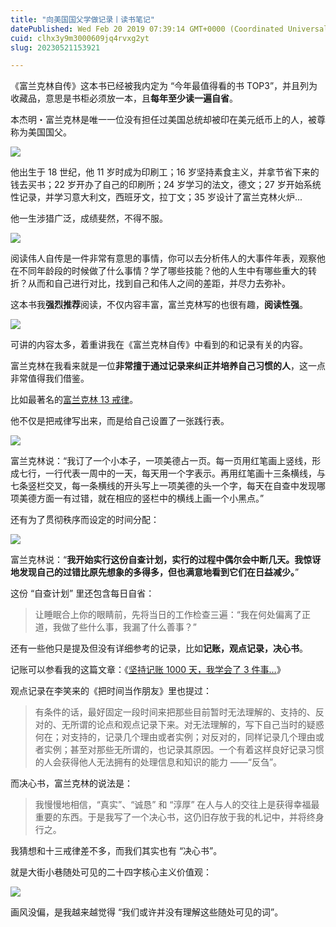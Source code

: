 ```yaml
---
title: "向美国国父学做记录丨读书笔记"
datePublished: Wed Feb 20 2019 07:39:14 GMT+0000 (Coordinated Universal Time)
cuid: clhx3y9m3000609jq4rvxg2yt
slug: 20230521153921

---
```


《富兰克林自传》这本书已经被我内定为 “今年最值得看的书 TOP3”，并且列为收藏品，意思是书柜必须放一本，且**每年至少读一遍自省**。

本杰明・富兰克林是唯一一位没有担任过美国总统却被印在美元纸币上的人，被尊称为美国国父。

![](https://cdn.hashnode.com/res/hashnode/image/upload/v1684654699587/6a321660-06e2-4670-9884-e3eab2458239.jpeg)

他出生于 18 世纪，他 11 岁时成为印刷工；16 岁坚持素食主义，并拿节省下来的钱去买书；22 岁开办了自己的印刷所；24 岁学习的法文，德文；27 岁开始系统性记录，并学习意大利文，西班牙文，拉丁文；35 岁设计了富兰克林火炉...

他一生涉猎广泛，成绩斐然，不得不服。

![](https://cdn.hashnode.com/res/hashnode/image/upload/v1684654705772/b10715a2-4951-4a36-b3ae-9d82e063a720.png)

阅读伟人自传是一件非常有意思的事情，你可以去分析伟人的大事件年表，观察他在不同年龄段的时候做了什么事情？学了哪些技能？他的人生中有哪些重大的转折？从而和自己进行对比，找到自己和伟人之间的差距，并尽力去弥补。

这本书我**强烈推荐**阅读，不仅内容丰富，富兰克林写的也很有趣，**阅读性强**。

![](https://cdn.hashnode.com/res/hashnode/image/upload/v1684654714005/0e216b52-6c71-4fb0-a29c-846ecbe62dee.jpeg)

可讲的内容太多，着重讲我在《富兰克林自传》中看到的和记录有关的内容。

富兰克林在我看来就是一位**非常擅于通过记录来纠正并培养自己习惯的人**，这一点非常值得我们借鉴。

比如最著名的[富兰克林 13 戒律](http://mp.weixin.qq.com/s?__biz=MzI3MzU5MDA1OQ==&mid=2247484913&idx=1&sn=4028cd86f038d24b8507226dfb0f6053&chksm=eb21b7b5dc563ea37853cd19af7e26e56d7e9a5d13f27aec25434bb31cae1d4a24a710da7669&scene=21#wechat_redirect)。

他不仅是把戒律写出来，而是给自己设置了一张践行表。

![](https://cdn.hashnode.com/res/hashnode/image/upload/v1684654719594/9015453e-ee81-4d4b-a77d-7ecd944dc03a.jpeg)

富兰克林说：“我订了一个小本子，一项美德占一页。每一页用红笔画上竖线，形成七行，一行代表一周中的一天，每天用一个字表示。再用红笔画十三条横线，与七条竖栏交叉，每一条横线的开头写上一项美德的头一个字，每天在自查中发现哪项美德方面一有过错，就在相应的竖栏中的横线上画一个小黑点。”

还有为了贯彻秩序而设定的时间分配：

![](https://cdn.hashnode.com/res/hashnode/image/upload/v1684654726744/13327f05-8634-4f3d-a3fb-845475cc1b40.jpeg)

富兰克林说：“**我开始实行这份自查计划，实行的过程中偶尔会中断几天。我惊讶地发现自己的过错比原先想象的多得多，但也满意地看到它们在日益减少。**”

这份 “自查计划” 里还包含每日自省：

> 让睡眠合上你的眼睛前，先将当日的工作检查三遍：“我在何处偏离了正道，我做了些什么事，我漏了什么善事？”

还有一些他只是提及但没有详细参考的记录，比如**记账，观点记录，决心书**。

记账可以参看我的这篇文章：《[坚持记账 1000 天，我学会了 3 件事…](https://mp.weixin.qq.com/s?__biz=MjM5MzA3MjI2NQ==&mid=2650620494&idx=2&sn=ff678367cb921d55f00e60946f656aec&scene=21#wechat_redirect)》

观点记录在李笑来的《把时间当作朋友》里也提过：

> 有条件的话，最好固定一段时间来把那些目前暂时无法理解的、支持的、反对的、无所谓的论点和观点记录下来。对无法理解的，写下自己当时的疑惑何在；对支持的，记录几个理由或者实例；对反对的，同样记录几个理由或者实例；甚至对那些无所谓的，也记录其原因。一个有着这样良好记录习惯的人会获得他人无法拥有的处理信息和知识的能力 ——“反刍”。

而决心书，富兰克林的说法是：

> 我慢慢地相信，“真实”、“诚恳” 和 “淳厚” 在人与人的交往上是获得幸福最重要的东西。于是我写了一个决心书，这仍旧存放于我的札记中，并将终身行之。

我猜想和十三戒律差不多，而我们其实也有 “决心书”。

就是大街小巷随处可见的二十四字核心主义价值观：

![](https://cdn.hashnode.com/res/hashnode/image/upload/v1684654733764/2395ab12-2a2a-451d-94ca-3528477293e9.jpeg)

画风没偏，是我越来越觉得 “我们或许并没有理解这些随处可见的词”。